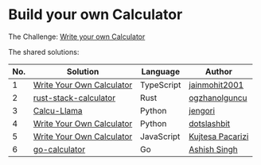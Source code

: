 # Build your own Calculator

The Challenge: [Write your own Calculator](https://codingchallenges.fyi/challenges/challenge-calculator)

The shared solutions:

| No. | Solution | Language | Author |
|-----|----------|----------|--------|
| 1 | [Write Your Own Calculator](https://github.com/jainmohit2001/coding-challenges/blob/master/src/7) | TypeScript | [jainmohit2001](https://github.com/jainmohit2001) |
| 2 | [rust-stack-calculator](https://github.com/ogzhanolguncu/rust-stack-calculator) | Rust | [ogzhanolguncu](https://github.com/ogzhanolguncu) |
| 3 | [Calcu-Llama](https://github.com/jengori/Calcu-Llama) | Python | [jengori](https://github.com/jengori) |
| 4 | [Write Your Own Calculator](https://github.com/dotslashbit/coding-challenges/tree/main/write_your_own_calculator) | Python | [dotslashbit](https://github.com/dotslashbit) |
| 5 | [Write Your Own Calculator](https://github.com/KPaccarizi/Math-Calculator) | JavaScript | [Kujtesa Pacarizi](https://github.com/KPaccarizi) |
| 6 | [go-calculator](https://github.com/ashishsinghin/go-calculator) | Go | [Ashish Singh](https://github.com/ashishsinghin) |
